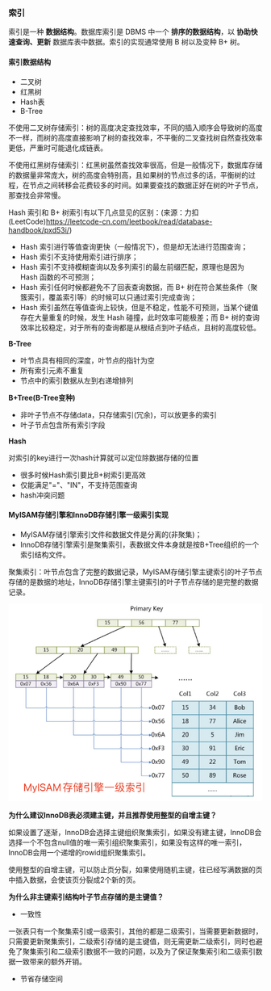 ### 索引

索引是一种 **数据结构**。数据库索引是 DBMS 中一个 **排序的数据结构**，以 **协助快速查询、更新** 数据库表中数据。索引的实现通常使用 B 树以及变种 B+ 树。



#### 索引数据结构

- 二叉树
- 红黑树
- Hash表
- B-Tree

不使用二叉树存储索引：树的高度决定查找效率，不同的插入顺序会导致树的高度不一样，而树的高度直接影响了树的查找效率，不平衡的二叉查找树自然查找效率更低，严重时可能退化成链表。

不使用红黑树存储索引：红黑树虽然查找效率很高，但是一般情况下，数据库存储的数据量非常庞大，树的高度会特别高，且如果树的节点过多的话，平衡树的过程，在节点之间转移会花费较多的时间。如果要查找的数据正好在树的叶子节点，那查找会非常慢。

Hash 索引和 B+ 树索引有以下几点显见的区别：(来源：力扣(LeetCode)https://leetcode-cn.com/leetbook/read/database-handbook/pxd53i/)

- Hash 索引进行等值查询更快（一般情况下），但是却无法进行范围查询；
- Hash 索引不支持使用索引进行排序；
- Hash 索引不支持模糊查询以及多列索引的最左前缀匹配，原理也是因为 Hash 函数的不可预测；
- Hash 索引任何时候都避免不了回表查询数据，而 B+ 树在符合某些条件（聚簇索引，覆盖索引等）的时候可以只通过索引完成查询；
- Hash 索引虽然在等值查询上较快，但是不稳定，性能不可预测，当某个键值存在大量重复的时候，发生 Hash 碰撞，此时效率可能极差；而 B+ 树的查询效率比较稳定，对于所有的查询都是从根结点到叶子结点，且树的高度较低。



**B-Tree**

- 叶节点具有相同的深度，叶节点的指针为空
- 所有索引元素不重复
- 节点中的索引数据从左到右递增排列

**B+Tree(B-Tree变种)**

- 非叶子节点不存储data，只存储索引(冗余)，可以放更多的索引
- 叶子节点包含所有索引字段

**Hash**

对索引的key进行一次hash计算就可以定位除数据存储的位置

- 很多时候Hash索引要比B+树索引更高效
- 仅能满足"="、"IN"，不支持范围查询
- hash冲突问题



#### MyISAM存储引擎和InnoDB存储引擎一级索引实现

- MyISAM存储引擎索引文件和数据文件是分离的(非聚集)；
- InnoDB存储引擎索引是聚集索引，表数据文件本身就是按B+Tree组织的一个索引结构文件。

聚集索引：叶节点包含了完整的数据记录，MyISAM存储引擎主键索引的叶子节点存储的是数据的地址，InnoDB存储引擎主键索引的叶子节点存储的是完整的数据记录。

![](https://github.com/yinyg/notes/blob/main/mysql/MyISAM%E5%AD%98%E5%82%A8%E5%BC%95%E6%93%8E%E4%B8%80%E7%BA%A7%E7%B4%A2%E5%BC%95.png)

**为什么建议InnoDB表必须建主键，并且推荐使用整型的自增主键？**

如果设置了逐渐，InnoDB会选择主键组织聚集索引，如果没有建主键，InnoDB会选择一个不包含null值的唯一索引组织聚集索引，如果没有这样的唯一索引，InnoDB会用一个递增的rowid组织聚集索引。

使用整型的自增主键，可以防止页分裂，如果使用随机主键，往已经写满数据的页中插入数据，会使该页分裂成2个新的页。

**为什么非主键索引结构叶子节点存储的是主键值？**

- 一致性

​		一张表只有一个聚集索引或一级索引，其他的都是二级索引，当需要更新数据时，只需要更新聚集索引，二级索引存储的是主键值，则无需更新二级索引，同时也避免了聚集索引和二级索引数据不一致的问题，以及为了保证聚集索引和二级索引数据一致带来的额外开销。

- 节省存储空间

